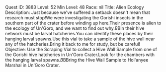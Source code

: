 Quest ID: 3883
Level: 52
Min Level: 48
Race: nil
Title: Alien Ecology
Description: Just because we've suffered a setback doesn't mean that research must stop!We were investigating the Gorishi insects in the southern part of the crater before winding up here.Their presence is alien to the ecology of Un'Goro, and we want to find out why.$B$BIn their hive network must be larval hatcheries.You can identify these places by their hanging larval spawns.Use this vial to take a sample of the hive wall near any of the hatcheries.Bring it back to me for study, but be careful!
Objective: Use the Scraping Vial to collect a Hive Wall Sample from one of the Gorishi hive hatcheries in Un'Goro Crater.Look for the chambers with the hanging larval spawns.$B$BBring the Hive Wall Sample to Hol'anyee Marshal in Un'Goro Crater.
